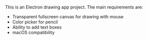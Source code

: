 <!-- Use this file to provide workspace-specific custom instructions to Copilot. For more details, visit https://code.visualstudio.com/docs/copilot/copilot-customization#_use-a-githubcopilotinstructionsmd-file -->

This is an Electron drawing app project. The main requirements are:
- Transparent fullscreen canvas for drawing with mouse
- Color picker for pencil
- Ability to add text boxes
- macOS compatibility
